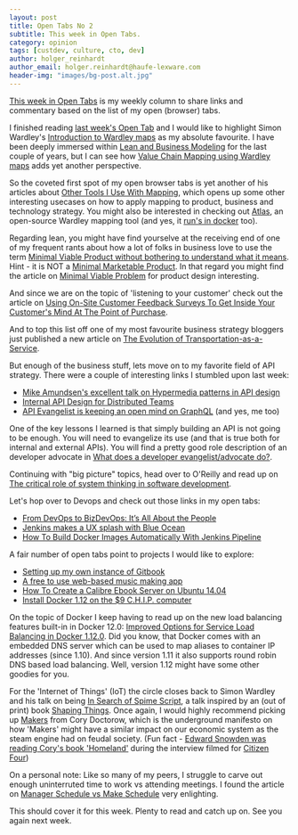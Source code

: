 ```yaml
---
layout: post
title: Open Tabs No 2
subtitle: This week in Open Tabs.
category: opinion
tags: [custdev, culture, cto, dev]
author: holger_reinhardt
author_email: holger.reinhardt@haufe-lexware.com 
header-img: "images/bg-post.alt.jpg"
---
```


[This week in Open Tabs](http://dev.haufe.com/meta/category/opinion/) is my weekly column to share links and commentary based on the list of my open (browser) tabs. 

I finished reading [last week's Open Tab](http://dev.haufe.com/open-tabs-1/) and I would like to highlight Simon Wardley's [Introduction to Wardley maps](http://blog.gardeviance.org/2016/08/on-being-lost.html) as my absolute favourite. I have been deeply immersed within [Lean and Business Modeling](https://4launchd.wordpress.com/2013/08/14/lean-entrepreneurship-reading/) for the last couple of years, but I can see how [Value Chain Mapping using Wardley maps](http://blog.gardeviance.org/2015/02/an-introduction-to-wardley-value-chain.html) adds yet another perspective.

So the coveted first spot of my open browser tabs is yet another of his articles about [Other Tools I Use With Mapping](http://blog.gardeviance.org/2015/03/other-tools-i-use-with-mapping.html), which opens up some other interesting usecases on how to apply mapping to product, business and technology strategy. You might also be interested in checking out [Atlas](https://github.com/cdaniel/wardleymapstool), an open-source Wardley mapping tool (and yes, it [run's in docker](https://github.com/cdaniel/wardleymapstool/wiki/Running-your-own-instance) too).

Regarding lean, you might have find yourselve at the receiving end of one of my frequent rants about how a lot of folks in business love to use the term [Minimal Viable Product without bothering to understand what it means](https://www.quora.com/What-is-a-minimum-viable-product). Hint - it is NOT a [Minimal Marketable Product](http://www.romanpichler.com/blog/minimum-viable-product-and-minimal-marketable-product/). In that regard you might find the article on [Minimal Viable Problem](http://tynerblain.com/blog/2016/07/22/minimum-valuable-problem/) for product design interesting. 

And since we are on the topic of 'listening to your customer' check out the article on [Using On-Site Customer Feedback Surveys To Get Inside Your Customer's Mind At The Point of Purchase](http://www.growandconvert.com/conversion-rate-optimization/customer-feedback-survey/). 

And to top this list off one of my most favourite business strategy bloggers just published a new article on [The Evolution of Transportation-as-a-Service](https://stratechery.com/2016/google-uber-and-the-evolution-of-transportation-as-a-service/).

But enough of the business stuff, lets move on to my favorite field of API strategy. There were a couple of interesting links I stumbled upon last week:

* [Mike Amundsen's excellent talk on Hypermedia patterns in API design](http://amundsen.com/talks/2016-04-sacon-patterns/2016-04-sacon-patterns.pdf)
* [Internal API Design for Distributed Teams](https://www.lullabot.com/articles/internal-api-design-for-distributed-teams)
* [API Evangelist is keeping an open mind on GraphQL](http://apievangelist.com/2016/09/02/i-am-keeping-my-mind-open-and-looking-forward-to-learning-more-about-graphql/) (and yes, me too)

One of the key lessons I learned is that simply building an API is not going to be enough. You will need to evangelize its use (and that is true both for internal and external APIs). You will find a pretty good role description of an developer advocate in [What does a developer evangelist/advocate do?](https://www.christianheilmann.com/2016/08/29/what-does-a-developer-evangelistadvocate-do/).

Continuing with "big picture" topics, head over to O'Reilly and read up on [The critical role of system thinking in software development](https://www.oreilly.com/ideas/the-critical-role-of-systems-thinking-in-software-development).

Let's hop over to Devops and check out those links in my open tabs:

* [From DevOps to BizDevOps: It’s All About the People](https://opencredo.com/key-takeaways-devops-enterprise-summit-2016-eu/)
* [Jenkins makes a UX splash with Blue Ocean](http://blog.alexellis.io/jenkins-splashes-with-blue-ocean/)
* [How To Build Docker Images Automatically With Jenkins Pipeline](http://blog.nimbleci.com/2016/08/31/how-to-build-docker-images-automatically-with-jenkins-pipeline/)

A fair number of open tabs point to projects I would like to explore:

* [Setting up my own instance of Gitbook](https://github.com/GitbookIO/gitbook)
* [A free to use web-based music making app](https://github.com/BlokDust/BlokDust)
* [How To Create a Calibre Ebook Server on Ubuntu 14.04](https://www.digitalocean.com/community/tutorials/how-to-create-a-calibre-ebook-server-on-ubuntu-14-04)
* [Install Docker 1.12 on the $9 C.H.I.P. computer](http://blog.hypriot.com/post/install-docker-on-chip-computer/)

On the topic of Docker I keep having to read up on the new load balancing features built-in in Docker 12.0: [Improved Options for Service Load Balancing in Docker 1.12.0](https://www.infoq.com/news/2016/08/docker-service-load-balancing). Did you know, that Docker comes with an embedded DNS server which can be used to map aliases to container IP addresses (since 1.10). And since version 1.11 it also supports round robin DNS based load balancing. Well, version 1.12 might have some other goodies for you. 

For the 'Internet of Things' (IoT) the circle closes back to Simon Wardley and his talk on being [In Search of Spime Script](http://blog.gardeviance.org/2012/02/in-search-of-spime-script.html), a talk inspired by an (out of print) book [Shaping Things](https://mitpress.mit.edu/books/shaping-things). Once again, I would highly recommend picking up [Makers](http://craphound.com/category/makers/) from Cory Doctorow, which is the underground manifesto on how 'Makers' might have a similar impact on our economic system as the steam engine had on feudal society. (Fun fact - [Edward Snowden was reading Cory's book 'Homeland'](http://craphound.com/homeland/2014/12/02/when-ed-snowden-met-marcus-yallow/) during the interview filmed for [Citizen Four](https://www.rottentomatoes.com/m/citizenfour/))

On a personal note: Like so many of my peers, I struggle to carve out enough uninterruted time to work vs attending meetings. I found the article on [Manager Schedule vs Make Schedule](http://www.paulgraham.stfi.re/makersschedule.html?sf=yrezkzg#aa) very enlighting.

This should cover it for this week. Plenty to read and catch up on. See you again next week.

